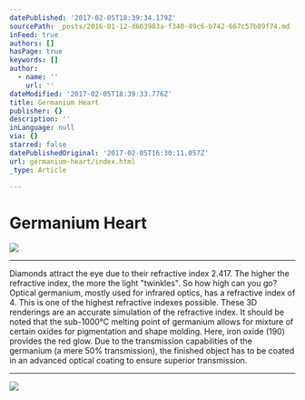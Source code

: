 ```yaml
---
datePublished: '2017-02-05T18:39:34.179Z'
sourcePath: _posts/2016-01-12-d663983a-f340-49c6-b742-667c57b89f74.md
inFeed: true
authors: []
hasPage: true
keywords: []
author:
  - name: ''
    url: ''
dateModified: '2017-02-05T18:39:33.776Z'
title: Germanium Heart
publisher: {}
description: ''
inLanguage: null
via: {}
starred: false
datePublishedOriginal: '2017-02-05T16:30:11.057Z'
url: germanium-heart/index.html
_type: Article

---
```

# Germanium Heart
![](https://the-grid-user-content.s3-us-west-2.amazonaws.com/5f8ca80f-9ca8-411e-ab97-985988352455.jpg)

---

Diamonds attract the eye due to their refractive index 2.417\. The higher the refractive index, the more the light "twinkles". So how high can you go? Optical germanium, mostly used for infrared optics, has a refractive index of 4\. This is one of the highest refractive indexes possible. These 3D renderings are an accurate simulation of the refractive index. It should be noted that the sub-1000°C melting point of germanium allows for mixture of certain oxides for pigmentation and shape molding. Here, iron oxide (190) provides the red glow. Due to the transmission capabilities of the germanium (a mere 50% transmission), the finished object has to be coated in an advanced optical coating to ensure superior transmission.

---

![](https://the-grid-user-content.s3-us-west-2.amazonaws.com/d135794c-16e6-4067-a7eb-6aae6ad1305b.jpg)
